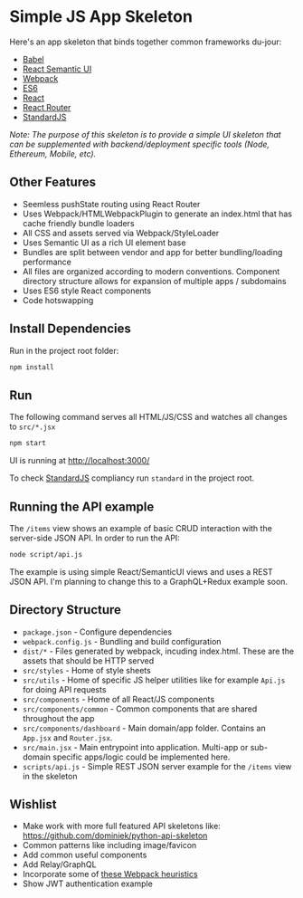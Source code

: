 
# Simple JS App Skeleton

Here's an app skeleton that binds together common frameworks du-jour:

* [Babel](https://babeljs.io/)
* [React Semantic UI](http://react.semantic-ui.com/)
* [Webpack](http://webpack.github.io/)
* [ES6](https://babeljs.io/docs/learn-es2015/)
* [React](https://facebook.github.io/react/)
* [React Router](https://github.com/reactjs/react-router)
* [StandardJS](http://standardjs.com/)

_Note: The purpose of this skeleton is to provide a simple UI skeleton that can be supplemented with backend/deployment specific tools (Node, Ethereum, Mobile, etc)._

## Other Features

* Seemless pushState routing using React Router
* Uses Webpack/HTMLWebpackPlugin to generate an index.html that has cache friendly bundle loaders
* All CSS and assets served via Webpack/StyleLoader
* Uses Semantic UI as a rich UI element base
* Bundles are split between vendor and app for better bundling/loading performance
* All files are organized according to modern conventions. Component directory structure allows for expansion of multiple apps / subdomains
* Uses ES6 style React components
* Code hotswapping

## Install Dependencies

Run in the project root folder:

```bash
npm install
```

## Run

The following command serves all HTML/JS/CSS and watches all changes to `src/*.jsx`

```bash
npm start
```

UI is running at [http://localhost:3000/](http://localhost:3000/)

To check [StandardJS](http://standardjs.com/) compliancy run `standard` in the project root.

## Running the API example

The `/items` view shows an example of basic CRUD interaction with the server-side JSON API. In order to run the API:

```bash
node script/api.js
```

The example is using simple React/SemanticUI views and uses a REST JSON API. I'm planning to change this to a GraphQL+Redux example soon.

## Directory Structure

* `package.json` - Configure dependencies
* `webpack.config.js` - Bundling and build configuration
* `dist/*` - Files generated by webpack, incuding index.html. These are the assets that should be HTTP served
* `src/styles` - Home of style sheets
* `src/utils` - Home of specific JS helper utilities like for example `Api.js` for doing API requests
* `src/components` - Home of all React/JS components
* `src/components/common` - Common components that are shared throughout the app
* `src/components/dashboard` - Main domain/app folder. Contains an `App.jsx` and `Router.jsx`.
* `src/main.jsx` - Main entrypoint into application. Multi-app or sub-domain specific apps/logic could be implemented here.
* `scripts/api.js` - Simple REST JSON server example for the `/items` view in the skeleton

## Wishlist

* Make work with more full featured API skeletons like: https://github.com/dominiek/python-api-skeleton
* Common patterns like including image/favicon
* Add common useful components
* Add Relay/GraphQL
* Incorporate some of [these Webpack heuristics](https://medium.com/@okonetchnikov/long-term-caching-of-static-assets-with-webpack-1ecb139adb95#.i93zpqhb8)
* Show JWT authentication example
